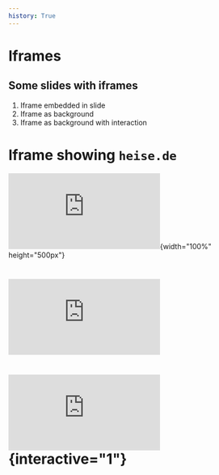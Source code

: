 ```yaml
---
history: True
---
```


# Iframes

## Some slides with iframes

1.  Iframe embedded in slide
2.  Iframe as background
3.  Iframe as background with interaction

# Iframe showing `heise.de`

![](http://www.heise.de/index.html){width="100%" height="500px"}

# ![](http://www.heise.de/index.html)

# ![](http://www.heise.de/index.html){interactive="1"}
